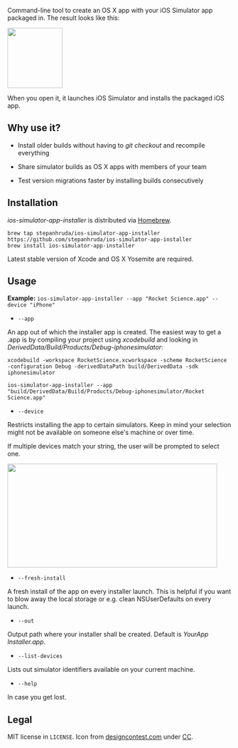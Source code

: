 Command-line tool to create an OS X app with your iOS Simulator app packaged in. The result looks like this:

<img src="https://cloud.githubusercontent.com/assets/2835783/7115770/8b984222-e1b9-11e4-9eec-70a6ae16260d.png" width="124" height="135">

When you open it, it launches iOS Simulator and installs the packaged iOS app.

## Why use it?

* Install older builds without having to _git checkout_ and recompile everything

* Share simulator builds as OS X apps with members of your team

* Test version migrations faster by installing builds consecutively

## Installation

_ios-simulator-app-installer_ is distributed via [Homebrew](http://brew.sh).

```
brew tap stepanhruda/ios-simulator-app-installer https://github.com/stepanhruda/ios-simulator-app-installer
brew install ios-simulator-app-installer
```

Latest stable version of Xcode and OS X Yosemite are required.

## Usage

__Example:__ `ios-simulator-app-installer --app "Rocket Science.app" --device "iPhone"`

* `--app`

An app out of which the installer app is created. The easiest way to get a .app is by compiling your project using _xcodebuild_ and looking in _DerivedData/Build/Products/Debug-iphonesimulator_:

```
xcodebuild -workspace RocketScience.xcworkspace -scheme RocketScience -configuration Debug -derivedDataPath build/DerivedData -sdk iphonesimulator

ios-simulator-app-installer --app "build/DerivedData/Build/Products/Debug-iphonesimulator/Rocket Science.app"
```

* `--device`

Restricts installing the app to certain simulators. Keep in mind your selection might not be available on someone else's machine or over time.

If multiple devices match your string, the user will be prompted to select one.

<img src="https://cloud.githubusercontent.com/assets/2835783/7115847/316417a8-e1ba-11e4-9c17-b632583cf404.png" width="472" height="233">

* `--fresh-install`

A fresh install of the app on every installer launch. This is helpful if you want to blow away the local storage or e.g. clean NSUserDefaults on every launch.

* `--out`

Output path where your installer shall be created. Default is _YourApp Installer.app_.

* `--list-devices`

Lists out simulator identifiers available on your current machine.

* `--help`

In case you get lost.

## Legal

MIT license in `LICENSE`. Icon from [designcontest.com](http://designcontest.com) under [CC](http://creativecommons.org/licenses/by/4.0/).
